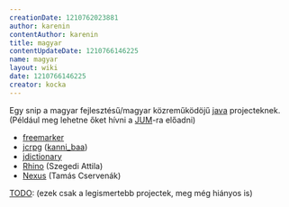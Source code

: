 ```yaml
---
creationDate: 1210762023881 
author: karenin 
contentAuthor: karenin 
title: magyar 
contentUpdateDate: 1210766146225 
name: magyar 
layout: wiki 
date: 1210766146225 
creator: kocka 
---
```

Egy snip a magyar fejlesztésű/magyar közreműködöjű [java](java.html) projecteknek. (Például meg lehetne őket hívni a [JUM](Missing.html)-ra előadni)

*   [freemarker](FreeMarker.html)
*   [jcrpg](jcrpg.html) ([kanni_baa](kanni_baa.html))
*   [jdictionary](jDictionary.html)
*   [Rhino](Rhino.html) (Szegedi Attila)
*   [Nexus](nexus.html) (Tamás Cservenák)



[TODO](TODO.html): (ezek csak a legismertebb projectek, meg még hiányos is)
